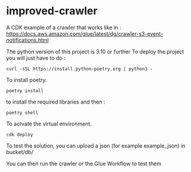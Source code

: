 # improved-crawler
A CDK example of a crawler that works like in : https://docs.aws.amazon.com/glue/latest/dg/crawler-s3-event-notifications.html

The python version of this project is 3.10 or further
To deploy the project you will just have to do :
```
curl -sSL https://install.python-poetry.org | python3 -
```
To install poetry.
```
poetry install
```
to install the required libraries and then :
```
poetry shell
```
To actvate the virtual environment.
```
cdk deploy
```

To test the solution, you can upload a json (for example example_json) in bucket/db/

You can then run the crawler or the Glue Workflow to test them
